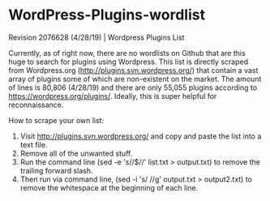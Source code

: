 # WordPress-Plugins-wordlist
Revision 2076628 (4/28/19) | Wordpress Plugins List

Currently, as of right now, there are no wordlists on Github that are this huge to search for plugins using Wordpress. This list is directly scraped from Wordpress.org (http://plugins.svn.wordpress.org/) that contain a vast array of plugins some of which are non-existent on the market. The amount of lines is 80,806 (4/28/19) and there are only 55,055 plugins according to https://wordpress.org/plugins/. Ideally, this is super helpful for reconnaissance.

How to scrape your own list:
1. Visit http://plugins.svn.wordpress.org/ and copy and paste the list into a text file.
2. Remove all of the unwanted stuff.
3. Run the command line (sed -e 's/\/$//' list.txt > output.txt) to remove the trailing forward slash.
4. Then run via command line, (sed -i 's/ //g' output.txt > output2.txt) to remove the whitespace at the beginning of each line.
